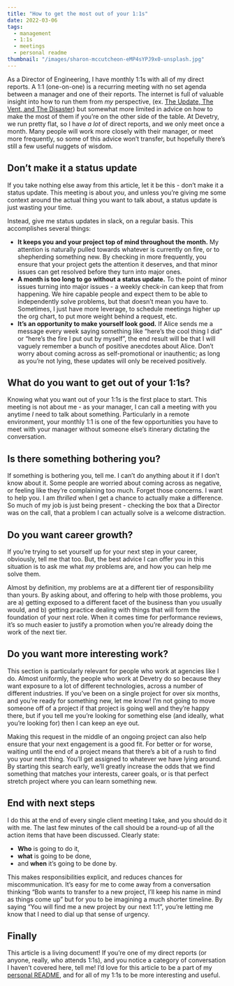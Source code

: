 ```yaml
---
title: "How to get the most out of your 1:1s"
date: 2022-03-06
tags:
  - management
  - 1:1s
  - meetings
  - personal readme
thumbnail: "/images/sharon-mccutcheon-eMP4sYPJ9x0-unsplash.jpg"
---
```


As a Director of Engineering, I have monthly 1:1s with all of my direct reports. A 1:1 (one-on-one) is a recurring meeting with no set agenda between a manager and one of their reports. The internet is full of valuable insight into how to run them from _my_ perspective, (ex. [The Update, The Vent, and The Disaster](https://randsinrepose.com/archives/the-update-the-vent-and-the-disaster/)) but somewhat more limited in advice on how to make the most of them if you’re on the other side of the table. At Devetry, we run pretty flat, so I have _a lot_ of direct reports, and we only meet once a month. Many people will work more closely with their manager, or meet more frequently, so some of this advice won’t transfer, but hopefully there’s still a few useful nuggets of wisdom.

## Don’t make it a status update

If you take nothing else away from this article, let it be this - don’t make it a status update. This meeting is about _you_, and unless you’re giving me some context around the actual thing you want to talk about, a status update is just wasting your time.

Instead, give me status updates in slack, on a regular basis. This accomplishes several things:

* **It keeps you and your project top of mind throughout the month.** My attention is naturally pulled towards whatever is currently on fire, or to shepherding something new. By checking in more frequently, you ensure that your project gets the attention it deserves, and that minor issues can get resolved before they turn into major ones.
* **A month is too long to go without a status update.** To the point of minor issues turning into major issues - a weekly check-in can keep that from happening. We hire capable people and expect them to be able to independently solve problems, but that doesn’t mean you have to. Sometimes, I just have more leverage, to schedule meetings higher up the org chart, to put more weight behind a request, etc.
* **It’s an opportunity to make yourself look good.** If Alice sends me a message every week saying something like “here’s the cool thing I did” or “here’s the fire I put out by myself”, the end result will be that I will vaguely remember a bunch of positive anecdotes about Alice. Don’t worry about coming across as self-promotional or inauthentic; as long as you’re not lying, these updates will only be received positively.

## What do you want to get out of your 1:1s?

Knowing what you want out of your 1:1s is the first place to start. This meeting is not about me - as your manager, I can call a meeting with you anytime _I_ need to talk about something. Particularly in a remote environment, your monthly 1:1 is one of the few opportunities you have to meet with your manager without someone else’s itinerary dictating the conversation.

## Is there something bothering you?

If something is bothering you, tell me. I can’t do anything about it if I don’t know about it. Some people are worried about coming across as negative, or feeling like they’re complaining too much. Forget those concerns. I want to help you. I am _thrilled_ when I get a chance to actually make a difference. So much of my job is just being present - checking the box that a Director was on the call, that a problem I can actually solve is a welcome distraction.

## Do you want career growth?

If you’re trying to set yourself up for your next step in your career, obviously, tell me that too. But, the best advice I can offer you in this situation is to ask me what *my* problems are, and how you can help me solve them.

Almost by definition, my problems are at a different tier of responsibility than yours. By asking about, and offering to help with those problems, you are a) getting exposed to a different facet of the business than you usually would, and b) getting practice dealing with things that will form the foundation of your next role. When it comes time for performance reviews, it’s so much easier to justify a promotion when you’re already doing the work of the next tier.

## Do you want more interesting work?

This section is particularly relevant for people who work at agencies like I do. Almost uniformly, the people who work at Devetry do so because they want exposure to a lot of different technologies, across a number of different industries. If you’ve been on a single project for over six months, and you’re ready for something new, let me know! I’m not going to move someone off of a project if that project is going well and they’re happy there, but if you tell me you’re looking for something else (and ideally, what you’re looking for) then I can keep an eye out.

Making this request in the middle of an ongoing project can also help ensure that your next engagement is a good fit. For better or for worse, waiting until the end of a project means that there’s a bit of a rush to find you your next thing. You’ll get assigned to whatever we have lying around. By starting this search early, we’ll greatly increase the odds that we find something that matches your interests, career goals, or is that perfect stretch project where you can learn something new.

## End with next steps

I do this at the end of every single client meeting I take, and you should do it with me. The last few minutes of the call should be a round-up of all the action items that have been discussed. Clearly state:

* **Who** is going to do it,
* **what** is going to be done,
* and **when** it’s going to be done by.

This makes responsibilities explicit, and reduces chances for miscommunication. It’s easy for me to come away from a conversation thinking “Bob wants to transfer to a new project, I’ll keep his name in mind as things come up” but for you to be imagining a much shorter timeline. By saying “You will find me a new project by our next 1:1”, you’re letting me know that I need to dial up that sense of urgency.

## Finally

This article is a living document! If you’re one of my direct reports (or anyone, really, who attends 1:1s), and you notice a category of conversation I haven’t covered here, tell me! I’d love for this article to be a part of my [personal README](https://torch.io/blog/unlike-babies-the-best-managers-come-with-instructions/), and for all of my 1:1s to be more interesting and useful.

